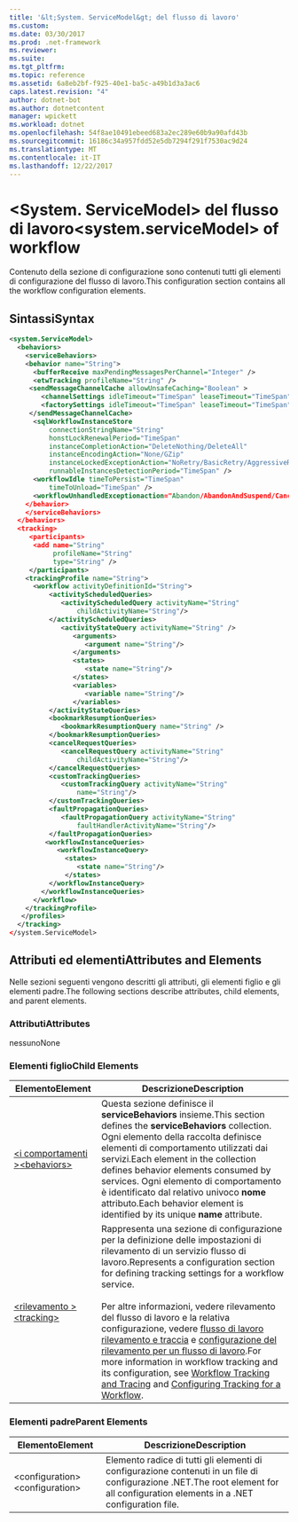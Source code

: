 ```yaml
---
title: '&lt;System. ServiceModel&gt; del flusso di lavoro'
ms.custom: 
ms.date: 03/30/2017
ms.prod: .net-framework
ms.reviewer: 
ms.suite: 
ms.tgt_pltfrm: 
ms.topic: reference
ms.assetid: 6a8eb2bf-f925-40e1-ba5c-a49b1d3a3ac6
caps.latest.revision: "4"
author: dotnet-bot
ms.author: dotnetcontent
manager: wpickett
ms.workload: dotnet
ms.openlocfilehash: 54f8ae10491ebeed683a2ec289e60b9a90afd43b
ms.sourcegitcommit: 16186c34a957fdd52e5db7294f291f7530ac9d24
ms.translationtype: MT
ms.contentlocale: it-IT
ms.lasthandoff: 12/22/2017
---
```

# <a name="ltsystemservicemodelgt-of-workflow"></a><span data-ttu-id="0a3dc-102">&lt;System. ServiceModel&gt; del flusso di lavoro</span><span class="sxs-lookup"><span data-stu-id="0a3dc-102">&lt;system.serviceModel&gt; of workflow</span></span>
<span data-ttu-id="0a3dc-103">Contenuto della sezione di configurazione sono contenuti tutti gli elementi di configurazione del flusso di lavoro.</span><span class="sxs-lookup"><span data-stu-id="0a3dc-103">This configuration section contains all the workflow configuration elements.</span></span>  
  
## <a name="syntax"></a><span data-ttu-id="0a3dc-104">Sintassi</span><span class="sxs-lookup"><span data-stu-id="0a3dc-104">Syntax</span></span>  
  
```xml  
<system.ServiceModel>  
  <behaviors>  
    <serviceBehaviors>  
    <behavior name="String">  
      <bufferReceive maxPendingMessagesPerChannel="Integer" />  
      <etwTracking profileName="String" />  
     <sendMessageChannelCache allowUnsafeCaching="Boolean" >          
        <channelSettings idleTimeout="TimeSpan" leaseTimeout="TimeSpan" maxItemsInCache="Integer" />  
        <factorySettings idleTimeout="TimeSpan" leaseTimeout="TimeSpan" maxItemsInCache="Integer" />  
     </sendMessageChannelCache>  
      <sqlWorkflowInstanceStore   
          connectionStringName="String"   
          honstLockRenewalPeriod="TimeSpan"  
          instanceCompletionAction="DeleteNothing/DeleteAll"  
          instanceEncodingAction="None/GZip"  
          instanceLockedExceptionAction="NoRetry/BasicRetry/AggressiveRetry"  
          runnableInstancesDetectionPeriod="TimeSpan" />  
      <workflowIdle timeToPersist="TimeSpan"  
          timeToUnload="TimeSpan" />  
      <workflowUnhandledExceptionaction="Abandon/AbandonAndSuspend/Cancel/Terminate" />  
    </behavior>  
    </serviceBehaviors>  
  </behaviors>  
  <tracking>    
     <participants>   
      <add name="String"   
           profileName="String"  
           type="String" />   
     </participants>   
    <trackingProfile name="String">  
      <workflow activityDefinitionId="String">  
          <activityScheduledQueries>  
             <activityScheduledQuery activityName="String"  
                 childActivityName="String"/>  
          </activityScheduledQueries>  
             <activityStateQuery activityName="String" />  
                <arguments>  
                   <argument name="String"/>  
                </arguments>  
                <states>  
                   <state name="String"/>  
                </states>  
                <variables>  
                   <variable name="String"/>  
                </variables>  
          </activityStateQueries>  
          <bookmarkResumptionQueries>  
             <bookmarkResumptionQuery name="String" />  
          </bookmarkResumptionQueries>  
          <cancelRequestQueries>  
             <cancelRequestQuery activityName="String"  
                 childActivityName="String"/>  
          </cancelRequestQueries>  
          <customTrackingQueries>  
             <customTrackingQuery activityName="String"  
                 name="String"/>  
          </customTrackingQueries>  
          <faultPropagationQueries>  
             <faultPropagationQuery activityName="String"  
                 faultHandlerActivityName="String"/>  
          </faultPropagationQueries>  
         <workflowInstanceQueries>  
            <workflowInstanceQuery>  
              <states>  
                 <state name="String"/>  
              </states>  
          </workflowInstanceQuery>  
        </workflowInstanceQueries>  
      </workflow>  
    </trackingProfile>          
   </profiles>  
  </tracking>  
</system.ServiceModel>  
```  
  
## <a name="attributes-and-elements"></a><span data-ttu-id="0a3dc-105">Attributi ed elementi</span><span class="sxs-lookup"><span data-stu-id="0a3dc-105">Attributes and Elements</span></span>  
 <span data-ttu-id="0a3dc-106">Nelle sezioni seguenti vengono descritti gli attributi, gli elementi figlio e gli elementi padre.</span><span class="sxs-lookup"><span data-stu-id="0a3dc-106">The following sections describe attributes, child elements, and parent elements.</span></span>  
  
### <a name="attributes"></a><span data-ttu-id="0a3dc-107">Attributi</span><span class="sxs-lookup"><span data-stu-id="0a3dc-107">Attributes</span></span>  
 <span data-ttu-id="0a3dc-108">nessuno</span><span class="sxs-lookup"><span data-stu-id="0a3dc-108">None</span></span>  
  
### <a name="child-elements"></a><span data-ttu-id="0a3dc-109">Elementi figlio</span><span class="sxs-lookup"><span data-stu-id="0a3dc-109">Child Elements</span></span>  
  
|<span data-ttu-id="0a3dc-110">Elemento</span><span class="sxs-lookup"><span data-stu-id="0a3dc-110">Element</span></span>|<span data-ttu-id="0a3dc-111">Descrizione</span><span class="sxs-lookup"><span data-stu-id="0a3dc-111">Description</span></span>|  
|-------------|-----------------|  
|[<span data-ttu-id="0a3dc-112">\<i comportamenti ></span><span class="sxs-lookup"><span data-stu-id="0a3dc-112">\<behaviors></span></span>](../../../../../docs/framework/configure-apps/file-schema/windows-workflow-foundation/behaviors-of-workflow.md)|<span data-ttu-id="0a3dc-113">Questa sezione definisce il **serviceBehaviors** insieme.</span><span class="sxs-lookup"><span data-stu-id="0a3dc-113">This section defines the **serviceBehaviors** collection.</span></span>  <span data-ttu-id="0a3dc-114">Ogni elemento della raccolta definisce elementi di comportamento utilizzati dai servizi.</span><span class="sxs-lookup"><span data-stu-id="0a3dc-114">Each element in the collection defines behavior elements consumed by services.</span></span> <span data-ttu-id="0a3dc-115">Ogni elemento di comportamento è identificato dal relativo univoco **nome** attributo.</span><span class="sxs-lookup"><span data-stu-id="0a3dc-115">Each behavior element is identified by its unique **name** attribute.</span></span>|  
|[<span data-ttu-id="0a3dc-116">\<rilevamento ></span><span class="sxs-lookup"><span data-stu-id="0a3dc-116">\<tracking></span></span>](../../../../../docs/framework/configure-apps/file-schema/windows-workflow-foundation/tracking.md)|<span data-ttu-id="0a3dc-117">Rappresenta una sezione di configurazione per la definizione delle impostazioni di rilevamento di un servizio flusso di lavoro.</span><span class="sxs-lookup"><span data-stu-id="0a3dc-117">Represents a configuration section for defining tracking settings for a workflow service.</span></span><br /><br /> <span data-ttu-id="0a3dc-118">Per altre informazioni, vedere rilevamento del flusso di lavoro e la relativa configurazione, vedere [flusso di lavoro rilevamento e traccia](../../../../../docs/framework/windows-workflow-foundation/workflow-tracking-and-tracing.md) e [configurazione del rilevamento per un flusso di lavoro](../../../../../docs/framework/windows-workflow-foundation/configuring-tracking-for-a-workflow.md).</span><span class="sxs-lookup"><span data-stu-id="0a3dc-118">For more information in workflow tracking and its configuration, see [Workflow Tracking and Tracing](../../../../../docs/framework/windows-workflow-foundation/workflow-tracking-and-tracing.md) and [Configuring Tracking for a Workflow](../../../../../docs/framework/windows-workflow-foundation/configuring-tracking-for-a-workflow.md).</span></span>|  
  
### <a name="parent-elements"></a><span data-ttu-id="0a3dc-119">Elementi padre</span><span class="sxs-lookup"><span data-stu-id="0a3dc-119">Parent Elements</span></span>  
  
|<span data-ttu-id="0a3dc-120">Elemento</span><span class="sxs-lookup"><span data-stu-id="0a3dc-120">Element</span></span>|<span data-ttu-id="0a3dc-121">Descrizione</span><span class="sxs-lookup"><span data-stu-id="0a3dc-121">Description</span></span>|  
|-------------|-----------------|  
|<span data-ttu-id="0a3dc-122">\<configuration></span><span class="sxs-lookup"><span data-stu-id="0a3dc-122">\<configuration></span></span>|<span data-ttu-id="0a3dc-123">Elemento radice di tutti gli elementi di configurazione contenuti in un file di configurazione .NET.</span><span class="sxs-lookup"><span data-stu-id="0a3dc-123">The root element for all configuration elements in a .NET configuration file.</span></span>|
